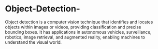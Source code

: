 # Object-Detection-
Object detection is a computer vision technique that identifies and locates objects within images or videos, providing
classification and precise bounding boxes. It has applications in autonomous vehicles, surveillance, robotics, image
retrieval, and augmented reality, enabling machines to understand the visual world. 
